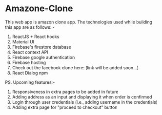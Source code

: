 # Amazone-Clone
This web app is amazon clone app. The technologies used while building this app are as follows: -
1. ReactJS + React hooks
1. Material UI
1. Firebase's firestore database
1. React context API
1. Firebase google authentication
1. Firebase hosting
1. Check out the facebook clone here: (link will be added soon...)
1. React Dialog npm

PS. Upcoming features:-
1. Responsiveness in extra pages to be added in future
1. Adding address as an input and displaying it when order is confirmed
1. Login through user credentials (i.e., adding username in the credentials)
1. Adding extra page for "proceed to checkout" button
